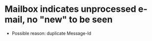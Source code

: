
# Mailbox indicates unprocessed e-mail, no "new" to be seen

* Possible reason: duplicate Message-Id
